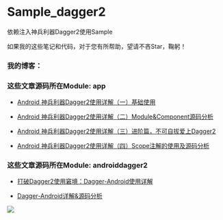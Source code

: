 # Sample_dagger2

依赖注入神兵利器Dagger2使用Sample

如果我的这些笔记和代码，对于您有所帮助，望请不吝Star，鞠躬！

### 我的博客：

### 这些文章源码所在Module:  app

* [Android 神兵利器Dagger2使用详解（一）基础使用](http://blog.csdn.net/mq2553299/article/details/73065745)

* [Android 神兵利器Dagger2使用详解（二）Module&Component源码分析](http://blog.csdn.net/mq2553299/article/details/73136396)

* [Android 神兵利器Dagger2使用详解（三）进阶篇，不可自拔爱上Dagger2](http://blog.csdn.net/mq2553299/article/details/73251405)

* [Android 神兵利器Dagger2使用详解（四）Scope注解的使用及源码分析](http://blog.csdn.net/mq2553299/article/details/73414710)

### 这些文章源码所在Module:  androiddagger2

* [打破Dagger2使用窘境：Dagger-Android使用详解](http://blog.csdn.net/mq2553299/article/details/77485800)

* [Dagger-Android详解&源码分析](http://blog.csdn.net/mq2553299/article/details/77725912)

![](https://github.com/qingmei2/Sample_dagger2/blob/master/DaggerAndroid%E5%8E%9F%E7%90%86%E5%88%86%E6%9E%90.png)
